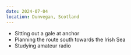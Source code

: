 ```yaml
---
date: 2024-07-04
location: Dunvegan, Scotland
---
```

* Sitting out a gale at anchor
* Planning the route south towards the Irish Sea
* Studying amateur radio